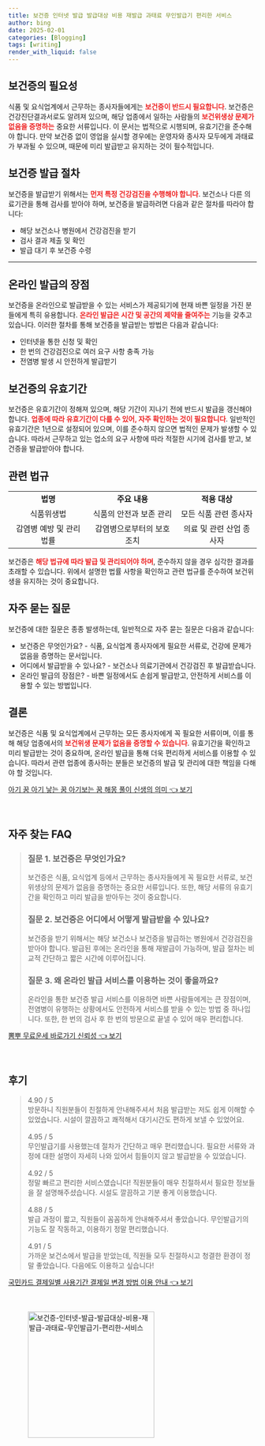 ```yaml
---
title: 보건증 인터넷 발급 발급대상 비용 재발급 과태료 무인발급기 편리한 서비스
author: bing
date: 2025-02-01
categories: [Blogging]
tags: [writing]
render_with_liquid: false
---
```



<h2 id='보건증의 필요성'>보건증의 필요성</h2>

<p>식품 및 요식업계에서 근무하는 종사자들에게는 <b><span style="color: #ee2323;">보건증이 반드시 필요합니다</span></b>. 보건증은 건강진단결과서로도 알려져 있으며, 해당 업종에서 일하는 사람들의 <b><span style="color: #ee2323;">보건위생상 문제가 없음을 증명하는</span></b> 중요한 서류입니다. 이 문서는 법적으로 시행되며, 유효기간을 준수해야 합니다. 만약 보건증 없이 영업을 실시할 경우에는 운영자와 종사자 모두에게 과태료가 부과될 수 있으며, 때문에 미리 발급받고 유지하는 것이 필수적입니다.</p>

<h2 id='보건증 발급 절차'>보건증 발급 절차</h2>

<p>보건증을 발급받기 위해서는 <b><span style="color: #ee2323;">먼저 특정 건강검진을 수행해야 합니다</span></b>. 보건소나 다른 의료기관을 통해 검사를 받아야 하며, 보건증을 발급하려면 다음과 같은 절차를 따라야 합니다:</p>

<ul>
    <li>해당 보건소나 병원에서 건강검진을 받기</li>
    <li>검사 결과 제출 및 확인</li>
    <li>발급 대기 후 보건증 수령</li>
</ul>

<hr />

<h2 id='온라인 발급의 장점'>온라인 발급의 장점</h2>

<p>보건증을 온라인으로 발급받을 수 있는 서비스가 제공되기에 현재 바쁜 일정을 가진 분들에게 특히 유용합니다. <b><span style="color: #ee2323;">온라인 발급은 시간 및 공간의 제약을 줄여주는</span></b> 기능을 갖추고 있습니다. 이러한 절차를 통해 보건증을 발급받는 방법은 다음과 같습니다:</p>

<ul>
    <li>인터넷을 통한 신청 및 확인</li>
    <li>한 번의 건강검진으로 여러 요구 사항 충족 가능</li>
    <li>전염병 발생 시 안전하게 발급받기</li>
</ul>

<h2 id='보건증의 유효기간'>보건증의 유효기간</h2>

<p>보건증은 유효기간이 정해져 있으며, 해당 기간이 지나기 전에 반드시 발급을 갱신해야 합니다. <b><span style="color: #ee2323;">업종에 따라 유효기간이 다를 수 있어, 자주 확인하는 것이 필요합니다</span></b>. 일반적인 유효기간은 1년으로 설정되어 있으며, 이를 준수하지 않으면 법적인 문제가 발생할 수 있습니다. 따라서 근무하고 있는 업소의 요구 사항에 따라 적절한 시기에 검사를 받고, 보건증을 발급받아야 합니다.</p>

<h2 id='관련 법규'>관련 법규</h2>

<table>
    <tr>
        <td style="text-align: center; height: 17px;"><b>법명</b></td>
        <td style="text-align: center; height: 17px;"><b>주요 내용</b></td>
        <td style="text-align: center; height: 17px;"><b>적용 대상</b></td>
    </tr>
    <tr>
        <td style="text-align: center; height: 17px;">식품위생법</td>
        <td style="text-align: center; height: 17px;">식품의 안전과 보존 관리</td>
        <td style="text-align: center; height: 17px;">모든 식품 관련 종사자</td>
    </tr>
    <tr>
        <td style="text-align: center; height: 17px;">감염병 예방 및 관리 법률</td>
        <td style="text-align: center; height: 17px;">감염병으로부터의 보호 조치</td>
        <td style="text-align: center; height: 17px;">의료 및 관련 산업 종사자</td>
    </tr>
</table>

<p>보건증은 <b><span style="color: #ee2323;">해당 법규에 따라 발급 및 관리되어야 하며</span></b>, 준수하지 않을 경우 심각한 결과를 초래할 수 있습니다. 위에서 설명한 법률 사항을 확인하고 관련 법규를 준수하여 보건위생을 유지하는 것이 중요합니다.</p>

<h2 id='자주 묻는 질문'>자주 묻는 질문</h2>

<p>보건증에 대한 질문은 종종 발생하는데, 일반적으로 자주 묻는 질문은 다음과 같습니다:</p>

<ul>
    <li>보건증은 무엇인가요? - 식품, 요식업계 종사자에게 필요한 서류로, 건강에 문제가 없음을 증명하는 문서입니다.</li>
    <li>어디에서 발급받을 수 있나요? - 보건소나 의료기관에서 건강검진 후 발급받습니다.</li>
    <li>온라인 발급의 장점은? - 바쁜 일정에서도 손쉽게 발급받고, 안전하게 서비스를 이용할 수 있는 방법입니다.</li>
</ul>

<h2 id='결론'>결론</h2>

<p>보건증은 식품 및 요식업계에서 근무하는 모든 종사자에게 꼭 필요한 서류이며, 이를 통해 해당 업종에서의 <b><span style="color: #ee2323;">보건위생 문제가 없음을 증명할 수 있습니다</span></b>. 유효기간을 확인하고 미리 발급받는 것이 중요하며, 온라인 발급을 통해 더욱 편리하게 서비스를 이용할 수 있습니다. 따라서 관련 업종에 종사하는 분들은 보건증의 발급 및 관리에 대한 책임을 다해야 할 것입니다.</p>


<p><a class="click-button" title="아기 꿈 아기 낳는 꿈 아기보는 꿈 해몽 풀이 신생의 의미" href="https://afficreate.github.io/posts/%EC%95%84%EA%B8%B0-%EA%BF%88-%EC%95%84%EA%B8%B0-%EB%82%B3%EB%8A%94-%EA%BF%88-%EC%95%84%EA%B8%B0%EB%B3%B4%EB%8A%94-%EA%BF%88-%ED%95%B4%EB%AA%BD-%ED%92%80%EC%9D%B4-%EC%8B%A0%EC%83%9D%EC%9D%98-%EC%9D%98%EB%AF%B8/" rel="dofollow">아기 꿈 아기 낳는 꿈 아기보는 꿈 해몽 풀이 신생의 의미 👈 보기</a></p><br>
<h2 id='자주_찾는_FAQ'>자주 찾는 FAQ</h2>
<div itemscope="" itemtype="https://schema.org/FAQPage"> 
<blockquote> 
<div itemscope="" itemprop="mainEntity" itemtype="https://schema.org/Question"> 
<h3 itemprop="name">질문 1. 보건증은 무엇인가요?</h3> 
<div itemscope="" itemprop="acceptedAnswer" itemtype="https://schema.org/Answer"> 
<span itemprop="text"> 
<p>보건증은 식품, 요식업계 등에서 근무하는 종사자들에게 꼭 필요한 서류로, 보건위생상의 문제가 없음을 증명하는 중요한 서류입니다. 또한, 해당 서류의 유효기간을 확인하고 미리 발급을 받아두는 것이 중요합니다.</p> 
</span> 
</div> 
</div> 
<div itemscope="" itemprop="mainEntity" itemtype="https://schema.org/Question"> 
<h3 itemprop="name">질문 2. 보건증은 어디에서 어떻게 발급받을 수 있나요?</h3> 
<div itemscope="" itemprop="acceptedAnswer" itemtype="https://schema.org/Answer"> 
<span itemprop="text"> 
<p>보건증을 받기 위해서는 해당 보건소나 보건증을 발급하는 병원에서 건강검진을 받아야 합니다. 발급된 후에는 온라인을 통해 재발급이 가능하며, 발급 절차는 비교적 간단하고 짧은 시간에 이루어집니다.</p> 
</span> 
</div> 
</div> 
<div itemscope="" itemprop="mainEntity" itemtype="https://schema.org/Question"> 
<h3 itemprop="name">질문 3. 왜 온라인 발급 서비스를 이용하는 것이 좋을까요?</h3> 
<div itemscope="" itemprop="acceptedAnswer" itemtype="https://schema.org/Answer"> 
<span itemprop="text"> 
<p>온라인을 통한 보건증 발급 서비스를 이용하면 바쁜 사람들에게는 큰 장점이며, 전염병이 유행하는 상황에서도 안전하게 서비스를 받을 수 있는 방법 중 하나입니다. 또한, 한 번의 검사 후 한 번의 방문으로 끝낼 수 있어 매우 편리합니다.</p> 
</span> 
</div> 
</div> 
</blockquote> 
</div>
<p><a class="click-button" title="뽐뿌 무료운세 바로가기 신뢰성" href="https://afficreate.github.io/posts/%EB%BD%90%EB%BF%8C-%EB%AC%B4%EB%A3%8C%EC%9A%B4%EC%84%B8-%EB%B0%94%EB%A1%9C%EA%B0%80%EA%B8%B0-%EC%8B%A0%EB%A2%B0%EC%84%B1/" rel="dofollow">뽐뿌 무료운세 바로가기 신뢰성 👈 보기</a></p><br>
<h2 id='후기'>후기</h2>
<div itemscope itemtype="https://schema.org/Product">
  <blockquote>
  <div itemprop="review" itemscope itemtype="https://schema.org/Review">
      <div itemprop="reviewRating" itemscope itemtype="https://schema.org/Rating"> <span itemprop="ratingValue">4.90</span> / <span itemprop="bestRating">5</span> </div>
      <span itemprop="reviewBody">방문하니 직원분들이 친절하게 안내해주셔서 처음 발급받는 저도 쉽게 이해할 수 있었습니다. 시설이 깔끔하고 쾌적해서 대기시간도 편하게 보낼 수 있었어요.</span>
  </div>
  <br>
  <div itemprop="review" itemscope itemtype="https://schema.org/Review">
      <div itemprop="reviewRating" itemscope itemtype="https://schema.org/Rating"> <span itemprop="ratingValue">4.95</span> / <span itemprop="bestRating">5</span> </div>
      <span itemprop="reviewBody">무인발급기를 사용했는데 절차가 간단하고 매우 편리했습니다. 필요한 서류와 과정에 대한 설명이 자세히 나와 있어서 힘들이지 않고 발급받을 수 있었습니다.</span>
  </div>
  <br>
  <div itemprop="review" itemscope itemtype="https://schema.org/Review">
      <div itemprop="reviewRating" itemscope itemtype="https://schema.org/Rating"> <span itemprop="ratingValue">4.92</span> / <span itemprop="bestRating">5</span> </div>
      <span itemprop="reviewBody">정말 빠르고 편리한 서비스였습니다! 직원분들이 매우 친절하셔서 필요한 정보들을 잘 설명해주셨습니다. 시설도 깔끔하고 기분 좋게 이용했습니다.</span>
  </div>
  <br>
  <div itemprop="review" itemscope itemtype="https://schema.org/Review">
      <div itemprop="reviewRating" itemscope itemtype="https://schema.org/Rating"> <span itemprop="ratingValue">4.88</span> / <span itemprop="bestRating">5</span> </div>
      <span itemprop="reviewBody">발급 과정이 짧고, 직원들이 꼼꼼하게 안내해주셔서 좋았습니다. 무인발급기의 기능도 잘 작동하고, 이용하기 정말 편리했습니다.</span>
  </div>
  <br>
  <div itemprop="review" itemscope itemtype="https://schema.org/Review">
      <div itemprop="reviewRating" itemscope itemtype="https://schema.org/Rating"> <span itemprop="ratingValue">4.91</span> / <span itemprop="bestRating">5</span> </div>
      <span itemprop="reviewBody">가까운 보건소에서 발급을 받았는데, 직원들 모두 친절하시고 청결한 환경이 정말 좋았습니다. 다음에도 이용하고 싶습니다!</span>
  </div>
  </blockquote>
</div>
<p><a class="click-button" title="국민카드 결제일별 사용기간 결제일 변경 방법 이용 안내" href="https://afficreate.github.io/posts/%EA%B5%AD%EB%AF%BC%EC%B9%B4%EB%93%9C-%EA%B2%B0%EC%A0%9C%EC%9D%BC%EB%B3%84-%EC%82%AC%EC%9A%A9%EA%B8%B0%EA%B0%84-%EA%B2%B0%EC%A0%9C%EC%9D%BC-%EB%B3%80%EA%B2%BD-%EB%B0%A9%EB%B2%95-%EC%9D%B4%EC%9A%A9-%EC%95%88%EB%82%B4/" rel="dofollow">국민카드 결제일별 사용기간 결제일 변경 방법 이용 안내 👈 보기</a></p><br>
<figure class="image"><img src="https://afficreate.github.io/assets/img/thumbnail/보건증-인터넷-발급-발급대상-비용-재발급-과태료-무인발급기-편리한-서비스.webp" alt="보건증-인터넷-발급-발급대상-비용-재발급-과태료-무인발급기-편리한-서비스" width="256" height="256"></figure>